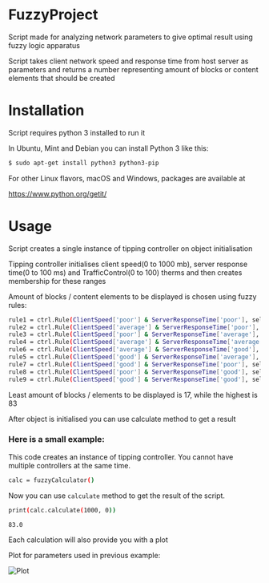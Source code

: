 # FuzzyProject
Script made for analyzing network parameters to give optimal result using fuzzy logic apparatus

Script takes client network speed and response time from host server as parameters and returns a number representing amount of blocks or content elements that should be created

# Installation
Script requires python 3 installed to run it

In Ubuntu, Mint and Debian you can install Python 3 like this:

```sh
$ sudo apt-get install python3 python3-pip
```

For other Linux flavors, macOS and Windows, packages are available at

https://www.python.org/getit/

# Usage
Script creates a single instance of tipping controller on object initialisation

Tipping controller initialises client speed(0 to 1000 mb), server response time(0 to 100 ms) and TrafficControl(0 to 100) therms and then creates membership for these ranges

Amount of blocks / content elements to be displayed is chosen using fuzzy rules:

```sh
rule1 = ctrl.Rule(ClientSpeed['poor'] & ServerResponseTime['poor'], self.TrafficControl['Low'])
rule2 = ctrl.Rule(ClientSpeed['average'] & ServerResponseTime['poor'], self.TrafficControl['Low'])
rule3 = ctrl.Rule(ClientSpeed['poor'] & ServerResponseTime['average'], self.TrafficControl['Low'])
rule4 = ctrl.Rule(ClientSpeed['average'] & ServerResponseTime['average'], self.TrafficControl['medium'])
rule6 = ctrl.Rule(ClientSpeed['average'] & ServerResponseTime['good'], self.TrafficControl['medium'])
rule5 = ctrl.Rule(ClientSpeed['good'] & ServerResponseTime['average'], self.TrafficControl['high'])
rule7 = ctrl.Rule(ClientSpeed['good'] & ServerResponseTime['poor'], self.TrafficControl['Low'])
rule8 = ctrl.Rule(ClientSpeed['poor'] & ServerResponseTime['good'], self.TrafficControl['Low'])
rule9 = ctrl.Rule(ClientSpeed['good'] & ServerResponseTime['good'], self.TrafficControl['high'])
```

Least amount of blocks / elements to be displayed is 17, while the highest is 83

After object is initialised you can use calculate method to get a result


### Here is a small example:

This code creates an instance of tipping controller. You cannot have multiple controllers at the same time.

```sh
calc = fuzzyCalculator()
```
Now you can use `calculate` method to get the result of the script.

```sh
print(calc.calculate(1000, 0))

83.0
```
Each calculation will also provide you with a plot

Plot for parameters used in previous example:

![Plot](https://i.imgur.com/DR5CXsMl.png)
